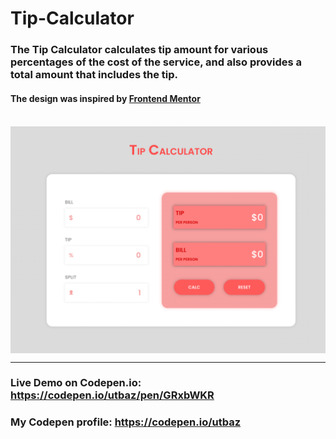# Tip-Calculator

### The Tip Calculator calculates tip amount for various percentages of the cost of the service, and also provides a total amount that includes the tip.

<h4>The design was inspired by
<a href="https://www.frontendmentor.io/challenges/tip-calculator-app-ugJNGbJUX">Frontend Mentor</a> <h4/> 
<br/>
<img align="center" src="https://github.com/Uzafar90/Tip-Calculator/blob/main/Tip_Calculator.png"/>
<br/>

<hr/>

### Live Demo on Codepen.io:  https://codepen.io/utbaz/pen/GRxbWKR

### My Codepen profile:  https://codepen.io/utbaz
